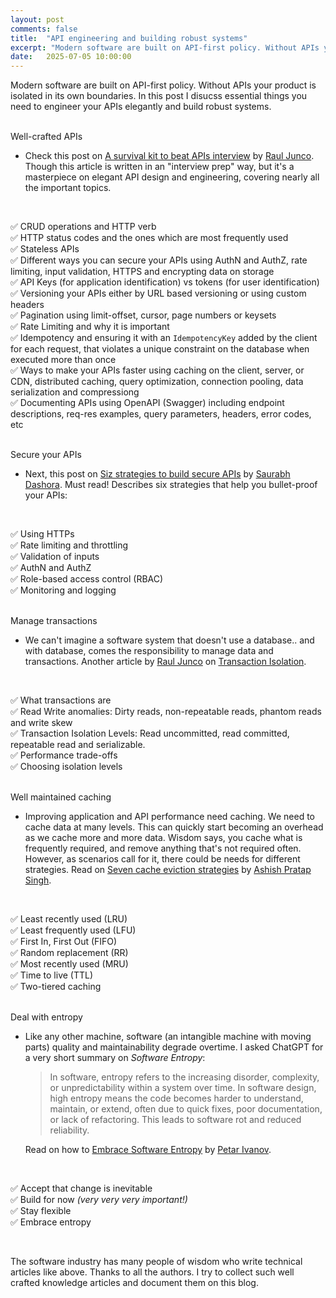 ```yaml
---
layout: post
comments: false
title:  "API engineering and building robust systems"
excerpt: "Modern software are built on API-first policy. Without APIs your product is isolated in its own boundaries. In this post I disucss essential things you need to engineer your APIs elegantly and build robust systems."
date:   2025-07-05 10:00:00
---
```


Modern software are built on API-first policy. Without APIs your product is isolated in its own boundaries. In this post I disucss essential things you need to engineer your APIs elegantly and build robust systems.

<br />
<span class="important">Well-crafted APIs</span>
<br />

- Check this post on [A survival kit to beat APIs interview](https://newsletter.systemdesignclassroom.com/p/a-survival-kit-to-beat-apis-interview) by [Raul Junco](https://substack.com/@rauljuncov). Though this article is written in an "interview prep" way, but it's a masterpiece on elegant API design and engineering, covering nearly all the important topics.
<br />

✅ CRUD operations and HTTP verb <br />
✅ HTTP status codes and the ones which are most frequently used <br />
✅ Stateless APIs <br />
✅ Different ways you can secure your APIs using AuthN and AuthZ, rate limiting, input validation, HTTPS and encrypting data on storage <br />
✅ API Keys (for application identification) vs tokens (for user identification) <br />
✅ Versioning your APIs either by URL based versioning or using custom headers <br />
✅ Pagination using limit-offset, cursor, page numbers or keysets <br />
✅ Rate Limiting and why it is important <br />
✅ Idempotency and ensuring it with an `IdempotencyKey` added by the client for each request, that violates a unique constraint on the database when executed more than once <br />
✅ Ways to make your APIs faster using caching on the client, server, or CDN, distributed caching, query optimization, connection pooling, data serialization and compressiong <br />
✅ Documenting APIs using OpenAPI (Swagger) including endpoint descriptions, req-res examples, query parameters, headers, error codes, etc <br />

<br />
<span class="important">Secure your APIs</span>
<br />

- Next, this post on [Siz strategies to build secure APIs](https://newsletter.systemdesigncodex.com/p/6-strategies-to-build-secure-apis) by [Saurabh Dashora](https://substack.com/@saurabhdashora). Must read! Describes six strategies that help you bullet-proof your APIs:
<br />

✅ Using HTTPs <br />
✅ Rate limiting and throttling <br />
✅ Validation of inputs <br />
✅ AuthN and AuthZ <br />
✅ Role-based access control (RBAC) <br />
✅ Monitoring and logging <br />

<br />
<span class="important">Manage transactions</span>
<br />

- We can't imagine a software system that doesn't use a database.. and with database, comes the responsibility to manage data and transactions. Another article by [Raul Junco](https://substack.com/@rauljuncov) on [Transaction Isolation](https://newsletter.systemdesignclassroom.com/p/transaction-isolation-and-read-and-write-anomalies?r=1m1f9z&utm_campaign=post&utm_medium=web).
<br />

✅ What transactions are <br />
✅ Read Write anomalies: Dirty reads, non-repeatable reads, phantom reads and write skew <br />
✅ Transaction Isolation Levels: Read uncommitted, read committed, repeatable read and serializable. <br />
✅ Performance trade-offs <br />
✅ Choosing isolation levels <br />

<br />
<span class="important">Well maintained caching</span>
<br />

- Improving application and API performance need caching. We need to cache data at many levels. This can quickly start becoming an overhead as we cache more and more data. Wisdom says, you cache what is frequently required, and remove anything that's not required often. However, as scenarios call for it, there could be needs for different strategies. Read on [Seven cache eviction strategies](https://blog.algomaster.io/p/7-cache-eviction-strategies?r=1m1f9z&utm_campaign=post&utm_medium=web) by [Ashish Pratap Singh](https://substack.com/@ashishps).
<br />

✅ Least recently used (LRU) <br />
✅ Least frequently used (LFU) <br />
✅ First In, First Out (FIFO) <br />
✅ Random replacement (RR) <br />
✅ Most recently used (MRU) <br />
✅ Time to live (TTL) <br />
✅ Two-tiered caching <br />

<br />
<span class="important">Deal with entropy</span>
<br />

- Like any other machine, software (an intangible machine with moving parts) quality and maintainability degrade overtime. I asked ChatGPT for a very short summary on *Software Entropy*:

    > In software, entropy refers to the increasing disorder, complexity, or unpredictability within a system over time. In software design, high entropy means the code becomes harder to understand, maintain, or extend, often due to quick fixes, poor documentation, or lack of refactoring. This leads to software rot and reduced reliability. 

    Read on how to [Embrace Software Entropy](https://thetshaped.dev/p/embrace-software-entropy-imperfect-code-flexibility-maintainability) by [Petar Ivanov](https://substack.com/@petarivanovv9).
<br />

✅ Accept that change is inevitable <br />
✅ Build for now *(very very very important!)* <br />
✅ Stay flexible <br />
✅ Embrace entropy <br />

<br />

The software industry has many people of wisdom who write technical articles like above. Thanks to all the authors. I try to collect such well crafted knowledge articles and document them on this blog.
